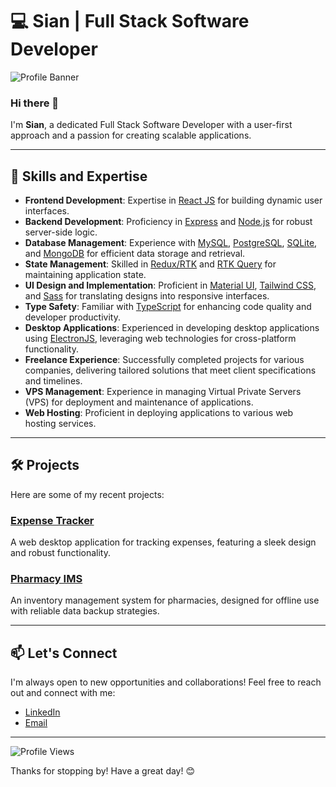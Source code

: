 # 💻 Sian | Full Stack Software Developer

![Profile Banner](https://via.placeholder.com/1200x300.png?text=Welcome+to+my+GitHub+Profile!)

### Hi there 👋

I'm **Sian**, a dedicated Full Stack Software Developer with a user-first approach and a passion for creating scalable applications. 

---

## 🚀 Skills and Expertise

- **Frontend Development**: Expertise in [React JS](https://reactjs.org) for building dynamic user interfaces.
- **Backend Development**: Proficiency in [Express](https://expressjs.com) and [Node.js](https://nodejs.org) for robust server-side logic.
- **Database Management**: Experience with [MySQL](https://www.mysql.com), [PostgreSQL](https://www.postgresql.org), [SQLite](https://www.sqlite.org), and [MongoDB](https://www.mongodb.com) for efficient data storage and retrieval.
- **State Management**: Skilled in [Redux/RTK](https://redux-toolkit.js.org) and [RTK Query](https://redux-toolkit.js.org/rtk-query/overview) for maintaining application state.
- **UI Design and Implementation**: Proficient in [Material UI](https://material-ui.com), [Tailwind CSS](https://tailwindcss.com), and [Sass](https://sass-lang.com) for translating designs into responsive interfaces.
- **Type Safety**: Familiar with [TypeScript](https://www.typescriptlang.org) for enhancing code quality and developer productivity.
- **Desktop Applications**: Experienced in developing desktop applications using [ElectronJS](https://www.electronjs.org), leveraging web technologies for cross-platform functionality.
- **Freelance Experience**: Successfully completed projects for various companies, delivering tailored solutions that meet client specifications and timelines.
- **VPS Management**: Experience in managing Virtual Private Servers (VPS) for deployment and maintenance of applications.
- **Web Hosting**: Proficient in deploying applications to various web hosting services.

---

## 🛠️ Projects

Here are some of my recent projects:

### [Expense Tracker](https://github.com/sian022/expense-tracker)
A web desktop application for tracking expenses, featuring a sleek design and robust functionality.

### [Pharmacy IMS]((https://github.com/pionsoftwares/botica-plus-plus))
An inventory management system for pharmacies, designed for offline use with reliable data backup strategies.

---

## 📫 Let's Connect

I'm always open to new opportunities and collaborations! Feel free to reach out and connect with me:

- [LinkedIn](https://www.linkedin.com/in/siandc)
- [Email](delacruzsian@gmail.com)

---

![Profile Views](https://komarev.com/ghpvc/?username=sian022&color=blueviolet&style=flat-square)

Thanks for stopping by! Have a great day! 😊
